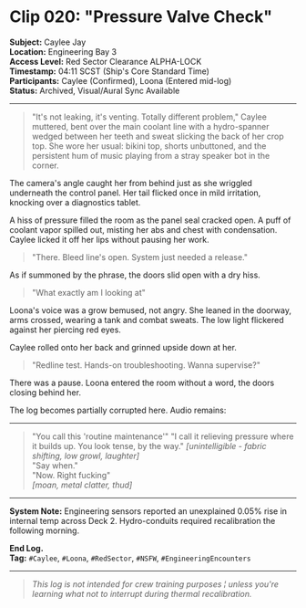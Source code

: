 
# Clip 020: "Pressure Valve Check"
**Subject:** Caylee Jay  
**Location:** Engineering Bay 3  
**Access Level:** Red Sector Clearance ALPHA-LOCK  
**Timestamp:** 04:11 SCST (Ship's Core Standard Time)  
**Participants:** Caylee (Confirmed), Loona (Entered mid-log)  
**Status:** Archived, Visual/Aural Sync Available  

---

> "It's not leaking, it's venting. Totally different problem," Caylee muttered, bent over the main coolant line with a hydro-spanner wedged between her teeth and sweat slicking the back of her crop top. She wore her usual: bikini top, shorts unbuttoned, and the persistent hum of music playing from a stray speaker bot in the corner.

The camera's angle caught her from behind just as she wriggled underneath the control panel. Her tail flicked once in mild irritation, knocking over a diagnostics tablet.

A hiss of pressure filled the room as the panel seal cracked open. A puff of coolant vapor spilled out, misting her abs and chest with condensation. Caylee licked it off her lips without pausing her work.

> "There. Bleed line's open. System just needed a release."

As if summoned by the phrase, the doors slid open with a dry hiss.

> "What exactly am I looking at"

Loona's voice was a grow bemused, not angry. She leaned in the doorway, arms crossed, wearing a tank and combat sweats. The low light flickered against her piercing red eyes.

Caylee rolled onto her back and grinned upside down at her.

> "Redline test. Hands-on troubleshooting. Wanna supervise?"

There was a pause. Loona entered the room without a word, the doors closing behind her.

The log becomes partially corrupted here. Audio remains:

---

> "You call this 'routine maintenance'" 
> "I call it relieving pressure where it builds up. You look tense, by the way."
> *[unintelligible - fabric shifting, low growl, laughter]*  
> "Say when."  
> "Now. Right fucking"  
> *[moan, metal clatter, thud]*

---

**System Note:** Engineering sensors reported an unexplained 0.05% rise in internal temp across Deck 2. Hydro-conduits required recalibration the following morning.

**End Log.**  
**Tag:** `#Caylee`, `#Loona`, `#RedSector`, `#NSFW`, `#EngineeringEncounters`

---

> *This log is not intended for crew training purposes ¦ unless you're learning what not to interrupt during thermal recalibration.*
